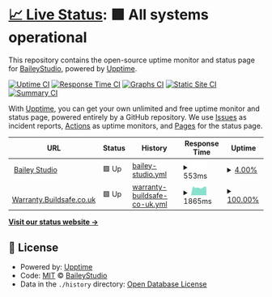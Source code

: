 # [📈 Live Status](https://status.bailey.studio): <!--live status--> **🟩 All systems operational**

This repository contains the open-source uptime monitor and status page for [BaileyStudio](https://www.bailey.studio), powered by [Upptime](https://github.com/upptime/upptime).

[![Uptime CI](https://github.com/BaileyStudio/Monitor/workflows/Uptime%20CI/badge.svg)](https://github.com/BaileyStudio/Monitor/actions?query=workflow%3A%22Uptime+CI%22)
[![Response Time CI](https://github.com/BaileyStudio/Monitor/workflows/Response%20Time%20CI/badge.svg)](https://github.com/BaileyStudio/Monitor/actions?query=workflow%3A%22Response+Time+CI%22)
[![Graphs CI](https://github.com/BaileyStudio/Monitor/workflows/Graphs%20CI/badge.svg)](https://github.com/BaileyStudio/Monitor/actions?query=workflow%3A%22Graphs+CI%22)
[![Static Site CI](https://github.com/BaileyStudio/Monitor/workflows/Static%20Site%20CI/badge.svg)](https://github.com/BaileyStudio/Monitor/actions?query=workflow%3A%22Static+Site+CI%22)
[![Summary CI](https://github.com/BaileyStudio/Monitor/workflows/Summary%20CI/badge.svg)](https://github.com/BaileyStudio/Monitor/actions?query=workflow%3A%22Summary+CI%22)

With [Upptime](https://upptime.js.org), you can get your own unlimited and free uptime monitor and status page, powered entirely by a GitHub repository. We use [Issues](https://github.com/BaileyStudio/Monitor/issues) as incident reports, [Actions](https://github.com/BaileyStudio/Monitor/actions) as uptime monitors, and [Pages](https://status.bailey.studio) for the status page.

<!--start: status pages-->
<!-- This summary is generated by Upptime (https://github.com/upptime/upptime) -->
<!-- Do not edit this manually, your changes will be overwritten -->
<!-- prettier-ignore -->
| URL | Status | History | Response Time | Uptime |
| --- | ------ | ------- | ------------- | ------ |
| <img alt="" src="https://icons.duckduckgo.com/ip3/www.bailey.studio.ico" height="13"> [Bailey Studio](https://www.bailey.studio) | 🟩 Up | [bailey-studio.yml](https://github.com/BaileyStudio/Monitor/commits/HEAD/history/bailey-studio.yml) | <details><summary><img alt="Response time graph" src="./graphs/bailey-studio/response-time-week.png" height="20"> 553ms</summary><br><a href="https://status.bailey.studio/history/bailey-studio"><img alt="Response time 613" src="https://img.shields.io/endpoint?url=https%3A%2F%2Fraw.githubusercontent.com%2FBaileyStudio%2FMonitor%2FHEAD%2Fapi%2Fbailey-studio%2Fresponse-time.json"></a><br><a href="https://status.bailey.studio/history/bailey-studio"><img alt="24-hour response time 553" src="https://img.shields.io/endpoint?url=https%3A%2F%2Fraw.githubusercontent.com%2FBaileyStudio%2FMonitor%2FHEAD%2Fapi%2Fbailey-studio%2Fresponse-time-day.json"></a><br><a href="https://status.bailey.studio/history/bailey-studio"><img alt="7-day response time 553" src="https://img.shields.io/endpoint?url=https%3A%2F%2Fraw.githubusercontent.com%2FBaileyStudio%2FMonitor%2FHEAD%2Fapi%2Fbailey-studio%2Fresponse-time-week.json"></a><br><a href="https://status.bailey.studio/history/bailey-studio"><img alt="30-day response time 553" src="https://img.shields.io/endpoint?url=https%3A%2F%2Fraw.githubusercontent.com%2FBaileyStudio%2FMonitor%2FHEAD%2Fapi%2Fbailey-studio%2Fresponse-time-month.json"></a><br><a href="https://status.bailey.studio/history/bailey-studio"><img alt="1-year response time 622" src="https://img.shields.io/endpoint?url=https%3A%2F%2Fraw.githubusercontent.com%2FBaileyStudio%2FMonitor%2FHEAD%2Fapi%2Fbailey-studio%2Fresponse-time-year.json"></a></details> | <details><summary><a href="https://status.bailey.studio/history/bailey-studio">4.00%</a></summary><a href="https://status.bailey.studio/history/bailey-studio"><img alt="All-time uptime 81.76%" src="https://img.shields.io/endpoint?url=https%3A%2F%2Fraw.githubusercontent.com%2FBaileyStudio%2FMonitor%2FHEAD%2Fapi%2Fbailey-studio%2Fuptime.json"></a><br><a href="https://status.bailey.studio/history/bailey-studio"><img alt="24-hour uptime 28.00%" src="https://img.shields.io/endpoint?url=https%3A%2F%2Fraw.githubusercontent.com%2FBaileyStudio%2FMonitor%2FHEAD%2Fapi%2Fbailey-studio%2Fuptime-day.json"></a><br><a href="https://status.bailey.studio/history/bailey-studio"><img alt="7-day uptime 4.00%" src="https://img.shields.io/endpoint?url=https%3A%2F%2Fraw.githubusercontent.com%2FBaileyStudio%2FMonitor%2FHEAD%2Fapi%2Fbailey-studio%2Fuptime-week.json"></a><br><a href="https://status.bailey.studio/history/bailey-studio"><img alt="30-day uptime 2.30%" src="https://img.shields.io/endpoint?url=https%3A%2F%2Fraw.githubusercontent.com%2FBaileyStudio%2FMonitor%2FHEAD%2Fapi%2Fbailey-studio%2Fuptime-month.json"></a><br><a href="https://status.bailey.studio/history/bailey-studio"><img alt="1-year uptime 39.65%" src="https://img.shields.io/endpoint?url=https%3A%2F%2Fraw.githubusercontent.com%2FBaileyStudio%2FMonitor%2FHEAD%2Fapi%2Fbailey-studio%2Fuptime-year.json"></a></details>
| <img alt="" src="https://icons.duckduckgo.com/ip3/warranty.buildsafe.co.uk.ico" height="13"> [Warranty.Buildsafe.co.uk](https://warranty.buildsafe.co.uk) | 🟩 Up | [warranty-buildsafe-co-uk.yml](https://github.com/BaileyStudio/Monitor/commits/HEAD/history/warranty-buildsafe-co-uk.yml) | <details><summary><img alt="Response time graph" src="./graphs/warranty-buildsafe-co-uk/response-time-week.png" height="20"> 1865ms</summary><br><a href="https://status.bailey.studio/history/warranty-buildsafe-co-uk"><img alt="Response time 1787" src="https://img.shields.io/endpoint?url=https%3A%2F%2Fraw.githubusercontent.com%2FBaileyStudio%2FMonitor%2FHEAD%2Fapi%2Fwarranty-buildsafe-co-uk%2Fresponse-time.json"></a><br><a href="https://status.bailey.studio/history/warranty-buildsafe-co-uk"><img alt="24-hour response time 1853" src="https://img.shields.io/endpoint?url=https%3A%2F%2Fraw.githubusercontent.com%2FBaileyStudio%2FMonitor%2FHEAD%2Fapi%2Fwarranty-buildsafe-co-uk%2Fresponse-time-day.json"></a><br><a href="https://status.bailey.studio/history/warranty-buildsafe-co-uk"><img alt="7-day response time 1865" src="https://img.shields.io/endpoint?url=https%3A%2F%2Fraw.githubusercontent.com%2FBaileyStudio%2FMonitor%2FHEAD%2Fapi%2Fwarranty-buildsafe-co-uk%2Fresponse-time-week.json"></a><br><a href="https://status.bailey.studio/history/warranty-buildsafe-co-uk"><img alt="30-day response time 1833" src="https://img.shields.io/endpoint?url=https%3A%2F%2Fraw.githubusercontent.com%2FBaileyStudio%2FMonitor%2FHEAD%2Fapi%2Fwarranty-buildsafe-co-uk%2Fresponse-time-month.json"></a><br><a href="https://status.bailey.studio/history/warranty-buildsafe-co-uk"><img alt="1-year response time 1779" src="https://img.shields.io/endpoint?url=https%3A%2F%2Fraw.githubusercontent.com%2FBaileyStudio%2FMonitor%2FHEAD%2Fapi%2Fwarranty-buildsafe-co-uk%2Fresponse-time-year.json"></a></details> | <details><summary><a href="https://status.bailey.studio/history/warranty-buildsafe-co-uk">100.00%</a></summary><a href="https://status.bailey.studio/history/warranty-buildsafe-co-uk"><img alt="All-time uptime 99.01%" src="https://img.shields.io/endpoint?url=https%3A%2F%2Fraw.githubusercontent.com%2FBaileyStudio%2FMonitor%2FHEAD%2Fapi%2Fwarranty-buildsafe-co-uk%2Fuptime.json"></a><br><a href="https://status.bailey.studio/history/warranty-buildsafe-co-uk"><img alt="24-hour uptime 100.00%" src="https://img.shields.io/endpoint?url=https%3A%2F%2Fraw.githubusercontent.com%2FBaileyStudio%2FMonitor%2FHEAD%2Fapi%2Fwarranty-buildsafe-co-uk%2Fuptime-day.json"></a><br><a href="https://status.bailey.studio/history/warranty-buildsafe-co-uk"><img alt="7-day uptime 100.00%" src="https://img.shields.io/endpoint?url=https%3A%2F%2Fraw.githubusercontent.com%2FBaileyStudio%2FMonitor%2FHEAD%2Fapi%2Fwarranty-buildsafe-co-uk%2Fuptime-week.json"></a><br><a href="https://status.bailey.studio/history/warranty-buildsafe-co-uk"><img alt="30-day uptime 100.00%" src="https://img.shields.io/endpoint?url=https%3A%2F%2Fraw.githubusercontent.com%2FBaileyStudio%2FMonitor%2FHEAD%2Fapi%2Fwarranty-buildsafe-co-uk%2Fuptime-month.json"></a><br><a href="https://status.bailey.studio/history/warranty-buildsafe-co-uk"><img alt="1-year uptime 99.99%" src="https://img.shields.io/endpoint?url=https%3A%2F%2Fraw.githubusercontent.com%2FBaileyStudio%2FMonitor%2FHEAD%2Fapi%2Fwarranty-buildsafe-co-uk%2Fuptime-year.json"></a></details>

<!--end: status pages-->

[**Visit our status website →**](https://status.bailey.studio)

## 📄 License

- Powered by: [Upptime](https://github.com/upptime/upptime)
- Code: [MIT](./LICENSE) © [BaileyStudio](https://www.bailey.studio)
- Data in the `./history` directory: [Open Database License](https://opendatacommons.org/licenses/odbl/1-0/)
